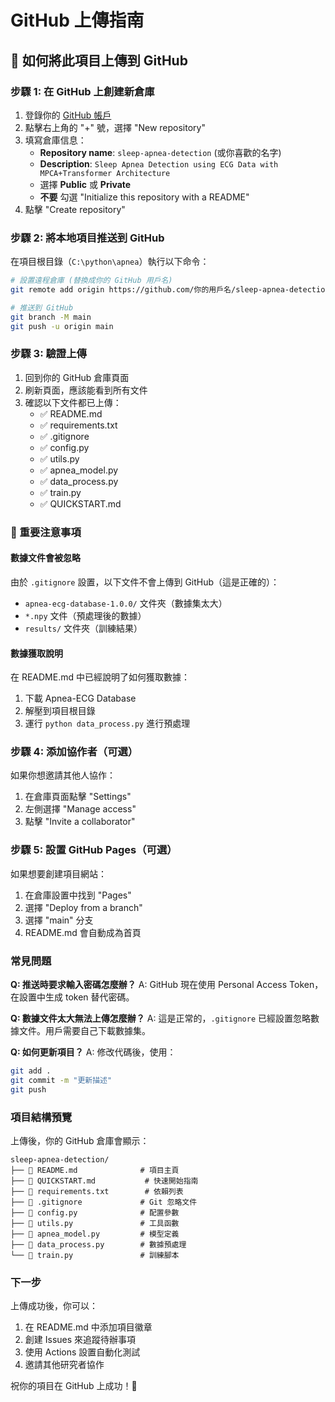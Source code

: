 # GitHub 上傳指南

## 📂 如何將此項目上傳到 GitHub

### 步驟 1: 在 GitHub 上創建新倉庫

1. 登錄你的 [GitHub 帳戶](https://github.com)
2. 點擊右上角的 "+" 號，選擇 "New repository"
3. 填寫倉庫信息：
   - **Repository name**: `sleep-apnea-detection` (或你喜歡的名字)
   - **Description**: `Sleep Apnea Detection using ECG Data with MPCA+Transformer Architecture`
   - 選擇 **Public** 或 **Private**
   - **不要** 勾選 "Initialize this repository with a README"
4. 點擊 "Create repository"

### 步驟 2: 將本地項目推送到 GitHub

在項目根目錄（`C:\python\apnea`）執行以下命令：

```bash
# 設置遠程倉庫 (替換成你的 GitHub 用戶名)
git remote add origin https://github.com/你的用戶名/sleep-apnea-detection.git

# 推送到 GitHub
git branch -M main
git push -u origin main
```

### 步驟 3: 驗證上傳

1. 回到你的 GitHub 倉庫頁面
2. 刷新頁面，應該能看到所有文件
3. 確認以下文件都已上傳：
   - ✅ README.md
   - ✅ requirements.txt
   - ✅ .gitignore
   - ✅ config.py
   - ✅ utils.py
   - ✅ apnea_model.py
   - ✅ data_process.py
   - ✅ train.py
   - ✅ QUICKSTART.md

### 🚨 重要注意事項

#### 數據文件會被忽略
由於 `.gitignore` 設置，以下文件不會上傳到 GitHub（這是正確的）：
- `apnea-ecg-database-1.0.0/` 文件夾（數據集太大）
- `*.npy` 文件（預處理後的數據）
- `results/` 文件夾（訓練結果）

#### 數據獲取說明
在 README.md 中已經說明了如何獲取數據：
1. 下載 Apnea-ECG Database
2. 解壓到項目根目錄
3. 運行 `python data_process.py` 進行預處理

### 步驟 4: 添加協作者（可選）

如果你想邀請其他人協作：
1. 在倉庫頁面點擊 "Settings"
2. 左側選擇 "Manage access"
3. 點擊 "Invite a collaborator"

### 步驟 5: 設置 GitHub Pages（可選）

如果想要創建項目網站：
1. 在倉庫設置中找到 "Pages"
2. 選擇 "Deploy from a branch"
3. 選擇 "main" 分支
4. README.md 會自動成為首頁

### 常見問題

**Q: 推送時要求輸入密碼怎麼辦？**
A: GitHub 現在使用 Personal Access Token，在設置中生成 token 替代密碼。

**Q: 數據文件太大無法上傳怎麼辦？**
A: 這是正常的，`.gitignore` 已經設置忽略數據文件。用戶需要自己下載數據集。

**Q: 如何更新項目？**
A: 修改代碼後，使用：
```bash
git add .
git commit -m "更新描述"
git push
```

### 項目結構預覽

上傳後，你的 GitHub 倉庫會顯示：

```
sleep-apnea-detection/
├── 📄 README.md              # 項目主頁
├── 📄 QUICKSTART.md           # 快速開始指南  
├── 📄 requirements.txt        # 依賴列表
├── 📄 .gitignore             # Git 忽略文件
├── 🐍 config.py              # 配置參數
├── 🐍 utils.py               # 工具函數
├── 🐍 apnea_model.py         # 模型定義
├── 🐍 data_process.py        # 數據預處理
└── 🐍 train.py               # 訓練腳本
```

### 下一步

上傳成功後，你可以：
1. 在 README.md 中添加項目徽章
2. 創建 Issues 來追蹤待辦事項
3. 使用 Actions 設置自動化測試
4. 邀請其他研究者協作

祝你的項目在 GitHub 上成功！🎉

